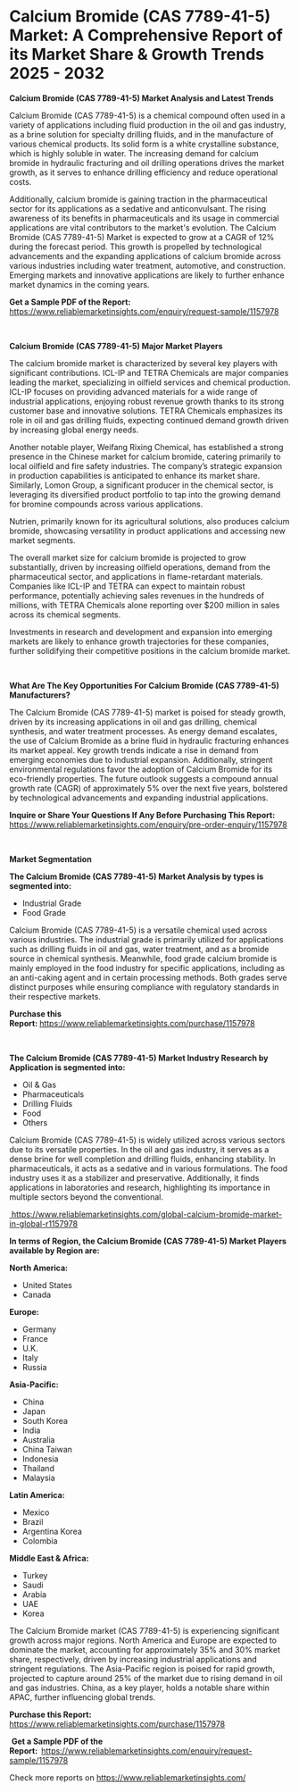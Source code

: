 <p><h1>Calcium Bromide (CAS 7789-41-5) Market: A Comprehensive Report of its Market Share & Growth Trends 2025 - 2032</h1></p><p><strong>Calcium Bromide (CAS 7789-41-5) Market Analysis and Latest Trends</strong></p>
<p><p>Calcium Bromide (CAS 7789-41-5) is a chemical compound often used in a variety of applications including fluid production in the oil and gas industry, as a brine solution for specialty drilling fluids, and in the manufacture of various chemical products. Its solid form is a white crystalline substance, which is highly soluble in water. The increasing demand for calcium bromide in hydraulic fracturing and oil drilling operations drives the market growth, as it serves to enhance drilling efficiency and reduce operational costs.</p><p>Additionally, calcium bromide is gaining traction in the pharmaceutical sector for its applications as a sedative and anticonvulsant. The rising awareness of its benefits in pharmaceuticals and its usage in commercial applications are vital contributors to the market's evolution. The Calcium Bromide (CAS 7789-41-5) Market is expected to grow at a CAGR of 12% during the forecast period. This growth is propelled by technological advancements and the expanding applications of calcium bromide across various industries including water treatment, automotive, and construction. Emerging markets and innovative applications are likely to further enhance market dynamics in the coming years.</p></p>
<p><strong>Get a Sample PDF of the Report:&nbsp;</strong> <a href="https://www.reliablemarketinsights.com/enquiry/request-sample/1157978?utm_campaign=2143&utm_medium=2&utm_source=Github&utm_content=ia&utm_term=01022025&utm_id=calcium-bromide-cas-7789-41-5">https://www.reliablemarketinsights.com/enquiry/request-sample/1157978</a></p>
<p>&nbsp;</p>
<p><strong>Calcium Bromide (CAS 7789-41-5) Major Market Players</strong></p>
<p><p>The calcium bromide market is characterized by several key players with significant contributions. ICL-IP and TETRA Chemicals are major companies leading the market, specializing in oilfield services and chemical production. ICL-IP focuses on providing advanced materials for a wide range of industrial applications, enjoying robust revenue growth thanks to its strong customer base and innovative solutions. TETRA Chemicals emphasizes its role in oil and gas drilling fluids, expecting continued demand growth driven by increasing global energy needs.</p><p>Another notable player, Weifang Rixing Chemical, has established a strong presence in the Chinese market for calcium bromide, catering primarily to local oilfield and fire safety industries. The company’s strategic expansion in production capabilities is anticipated to enhance its market share. Similarly, Lomon Group, a significant producer in the chemical sector, is leveraging its diversified product portfolio to tap into the growing demand for bromine compounds across various applications.</p><p>Nutrien, primarily known for its agricultural solutions, also produces calcium bromide, showcasing versatility in product applications and accessing new market segments.</p><p>The overall market size for calcium bromide is projected to grow substantially, driven by increasing oilfield operations, demand from the pharmaceutical sector, and applications in flame-retardant materials. Companies like ICL-IP and TETRA can expect to maintain robust performance, potentially achieving sales revenues in the hundreds of millions, with TETRA Chemicals alone reporting over $200 million in sales across its chemical segments.</p><p>Investments in research and development and expansion into emerging markets are likely to enhance growth trajectories for these companies, further solidifying their competitive positions in the calcium bromide market.</p></p>
<p>&nbsp;</p>
<p><strong>What Are The Key Opportunities For Calcium Bromide (CAS 7789-41-5) Manufacturers?</strong></p>
<p><p>The Calcium Bromide (CAS 7789-41-5) market is poised for steady growth, driven by its increasing applications in oil and gas drilling, chemical synthesis, and water treatment processes. As energy demand escalates, the use of Calcium Bromide as a brine fluid in hydraulic fracturing enhances its market appeal. Key growth trends indicate a rise in demand from emerging economies due to industrial expansion. Additionally, stringent environmental regulations favor the adoption of Calcium Bromide for its eco-friendly properties. The future outlook suggests a compound annual growth rate (CAGR) of approximately 5% over the next five years, bolstered by technological advancements and expanding industrial applications.</p></p>
<p><strong>Inquire or Share Your Questions If Any Before Purchasing This Report:</strong> <a href="https://www.reliablemarketinsights.com/enquiry/pre-order-enquiry/1157978?utm_campaign=2143&utm_medium=2&utm_source=Github&utm_content=ia&utm_term=01022025&utm_id=calcium-bromide-cas-7789-41-5">https://www.reliablemarketinsights.com/enquiry/pre-order-enquiry/1157978</a></p>
<p>&nbsp;</p>
<p><strong>Market Segmentation</strong></p>
<p><strong>The Calcium Bromide (CAS 7789-41-5) Market Analysis by types is segmented into:</strong></p>
<p><ul><li>Industrial Grade</li><li>Food Grade</li></ul></p>
<p><p>Calcium Bromide (CAS 7789-41-5) is a versatile chemical used across various industries. The industrial grade is primarily utilized for applications such as drilling fluids in oil and gas, water treatment, and as a bromide source in chemical synthesis. Meanwhile, food grade calcium bromide is mainly employed in the food industry for specific applications, including as an anti-caking agent and in certain processing methods. Both grades serve distinct purposes while ensuring compliance with regulatory standards in their respective markets.</p></p>
<p><strong>Purchase this Report:&nbsp;</strong><a href="https://www.reliablemarketinsights.com/purchase/1157978?utm_campaign=2143&utm_medium=2&utm_source=Github&utm_content=ia&utm_term=01022025&utm_id=calcium-bromide-cas-7789-41-5">https://www.reliablemarketinsights.com/purchase/1157978</a></p>
<p>&nbsp;</p>
<p><strong>The Calcium Bromide (CAS 7789-41-5) Market Industry Research by Application is segmented into:</strong></p>
<p><ul><li>Oil & Gas</li><li>Pharmaceuticals</li><li>Drilling Fluids</li><li>Food</li><li>Others</li></ul></p>
<p><p>Calcium Bromide (CAS 7789-41-5) is widely utilized across various sectors due to its versatile properties. In the oil and gas industry, it serves as a dense brine for well completion and drilling fluids, enhancing stability. In pharmaceuticals, it acts as a sedative and in various formulations. The food industry uses it as a stabilizer and preservative. Additionally, it finds applications in laboratories and research, highlighting its importance in multiple sectors beyond the conventional.</p></p>
<p><a href="https://www.reliablemarketinsights.com/global-calcium-bromide-market-in-global-r1157978?utm_campaign=2143&utm_medium=2&utm_source=Github&utm_content=ia&utm_term=01022025&utm_id=calcium-bromide-cas-7789-41-5">&nbsp;https://www.reliablemarketinsights.com/global-calcium-bromide-market-in-global-r1157978</a></p>
<p><strong>In terms of Region, the Calcium Bromide (CAS 7789-41-5) Market Players available by Region are:</strong></p>
<p>
    <p> <strong> North America: </strong>
        <ul>
            <li>United States</li>
            <li>Canada</li>
        </ul>
        </p> 
    <p> <strong> Europe: </strong>
        <ul>
            <li>Germany</li>
            <li>France</li>
            <li>U.K.</li>
            <li>Italy</li>
            <li>Russia</li>
        </ul>
        </p> 
    <p> <strong> Asia-Pacific: </strong>
        <ul>
            <li>China</li>
            <li>Japan</li>
            <li>South Korea</li>
            <li>India</li>
            <li>Australia</li>
            <li>China Taiwan</li>
            <li>Indonesia</li>
            <li>Thailand</li>
            <li>Malaysia</li>
        </ul>
        </p> 
    <p> <strong> Latin America: </strong>
        <ul>
            <li>Mexico</li>
            <li>Brazil</li>
            <li>Argentina Korea</li>
            <li>Colombia</li>
        </ul>
        </p> 
    <p> <strong> Middle East & Africa: </strong>
        <ul>
            <li>Turkey</li>
            <li>Saudi</li>
            <li>Arabia</li>
            <li>UAE</li>
            <li>Korea</li>
        </ul>
    </p>
    </p>
<p><p>The Calcium Bromide market (CAS 7789-41-5) is experiencing significant growth across major regions. North America and Europe are expected to dominate the market, accounting for approximately 35% and 30% market share, respectively, driven by increasing industrial applications and stringent regulations. The Asia-Pacific region is poised for rapid growth, projected to capture around 25% of the market due to rising demand in oil and gas industries. China, as a key player, holds a notable share within APAC, further influencing global trends.</p></p>
<p><strong>Purchase this Report: </strong><a href="https://www.reliablemarketinsights.com/purchase/1157978?utm_campaign=2143&utm_medium=2&utm_source=Github&utm_content=ia&utm_term=01022025&utm_id=calcium-bromide-cas-7789-41-5">https://www.reliablemarketinsights.com/purchase/1157978</a></p>
<p>&nbsp;<strong>Get a Sample PDF of the Report:&nbsp;&nbsp;</strong><a href="https://www.reliablemarketinsights.com/enquiry/request-sample/1157978?utm_campaign=2143&utm_medium=2&utm_source=Github&utm_content=ia&utm_term=01022025&utm_id=calcium-bromide-cas-7789-41-5">https://www.reliablemarketinsights.com/enquiry/request-sample/1157978</a></p>
<p><strong></strong></p>
<p>Check more reports on <a href="https://www.reliablemarketinsights.com/?utm_campaign=2143&utm_medium=2&utm_source=Github&utm_content=ia&utm_term=01022025&utm_id=calcium-bromide-cas-7789-41-5">https://www.reliablemarketinsights.com/</a></p>